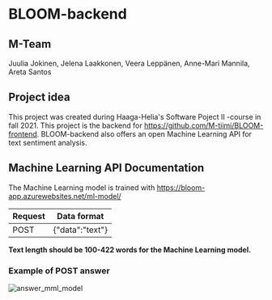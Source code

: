 # BLOOM-backend
## M-Team
Juulia Jokinen, Jelena Laakkonen, Veera Leppänen, Anne-Mari Mannila, Areta Santos
## Project idea
This project was created during Haaga-Helia's Software Poject II -course in fall 2021. This project is the backend for https://github.com/M-tiimi/BLOOM-frontend. BLOOM-backend also offers an open Machine Learning API for text sentiment analysis.

## Machine Learning API Documentation
The Machine Learning model is trained with 
https://bloom-app.azurewebsites.net/ml-model/

| Request  | Data format|
| ------------- | ------------- |
| POST  | {"data":"text"}  |



**Text length should be 100-422 words for the Machine Learning model.**

### Example of POST answer


![answer_mml_model](https://user-images.githubusercontent.com/70891200/144716811-f1496a26-3b32-4965-81a3-561d585f69d0.png)
